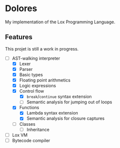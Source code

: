 # Dolores

My implementation of the Lox Programming Language.

## Features

This projet is still a work in progress.

- [ ] AST-walking interpreter
  - [x] Lexer
  - [x] Parser
  - [x] Basic types
  - [x] Floating point arithmetics
  - [x] Logic expressions
  - [x] Control flow
    - [x] `break`/`continue` syntax extension
    - [ ] Semantic analysis for jumping out of loops
  - [x] Functions
    - [x] Lambda syntax extension
    - [x] Semantic analysis for closure captures
  - [ ] Classes
    - [ ] Inheritance
- [ ] Lox VM
- [ ] Bytecode compiler

<!--

## Getting Started

These instructions will get you a copy of the project up and running on your local machine for development and testing purposes. See deployment for notes on how to deploy the project on a live system.

### Prerequisites

The things you need before installing the software.

- You need this
- And you need this
- Oh, and don't forget this

### Installation

A step by step guide that will tell you how to get the development environment up and running.

```
$ First step
$ Another step
$ Final step
```

## Usage

A few examples of useful commands and/or tasks.

```
$ First example
$ Second example
$ And keep this in mind
```

-->
